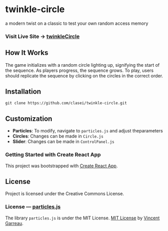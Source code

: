 # twinkle-circle
a modern twist on a classic to test your own random access memory

### Visit Live Site → [twinkleCircle](https://clasei.github.io/twinkle-circle/)

## How It Works
The game initializes with a random circle lighting up, signifying the start of the sequence. As players progress, the sequence grows. To play, users should replicate the sequence by clicking on the circles in the correct order.

## Installation
`git clone https://github.com/clasei/twinkle-circle.git`

## Customization
- **Particles**: To modify, navigate to `particles.js` and adjust theparameters
- **Circles**: Changes can be made in `Circle.js`
- **Slider**: Changes can be made in `ControlPanel.js` 


### Getting Started with Create React App
This project was bootstrapped with [Create React App](https://github.com/facebook/create-react-app).

## License
Project is licensed under the Creative Commons License.

### License — [particles.js](https://github.com/VincentGarreau/particles.js)
The library `particles.js` is under the MIT License.
[MIT License](https://github.com/VincentGarreau/particles.js/blob/master/LICENSE.md) by [Vincent Garreau](https://github.com/VincentGarreau).

